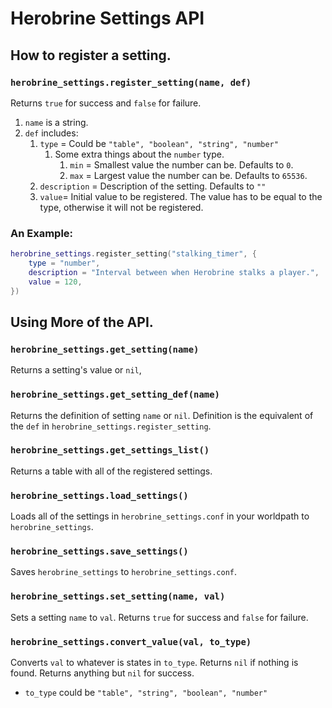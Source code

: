 # Herobrine Settings API

## How to register a setting.

### `herobrine_settings.register_setting(name, def)`

Returns `true` for success and `false` for failure.

1. `name` is a string.
2. `def` includes:
   1. `type` = Could be `"table", "boolean", "string", "number"`
      1. Some extra things about the `number` type.
         1. `min` = Smallest value the number can be. Defaults to `0`.
         2. `max` = Largest value the number can be. Defaults to `65536`.
   2. `description` = Description of the setting. Defaults to `""`
   3. `value`= Initial value to be registered. The value has to be equal to the type, otherwise it will not be registered.

### An Example:
``` lua
herobrine_settings.register_setting("stalking_timer", {
    type = "number",
    description = "Interval between when Herobrine stalks a player.",
    value = 120,
})
```

## Using More of the API.

### `herobrine_settings.get_setting(name)`

Returns a setting's value or `nil`,

### `herobrine_settings.get_setting_def(name)`

Returns the definition of setting `name` or `nil`. Definition is the equivalent of the `def` in `herobrine_settings.register_setting`.

### `herobrine_settings.get_settings_list()`

Returns a table with all of the registered settings.

### `herobrine_settings.load_settings()`

Loads all of the settings in `herobrine_settings.conf` in your worldpath to `herobrine_settings`.

### `herobrine_settings.save_settings()`

Saves `herobrine_settings` to `herobrine_settings.conf`.

### `herobrine_settings.set_setting(name, val)`

Sets a setting `name` to `val`. Returns `true` for success and `false` for failure.

### `herobrine_settings.convert_value(val, to_type)`

Converts `val` to whatever is states in `to_type`. Returns `nil` if nothing is found. Returns anything but `nil` for success.

- `to_type` could be `"table", "string", "boolean", "number"`